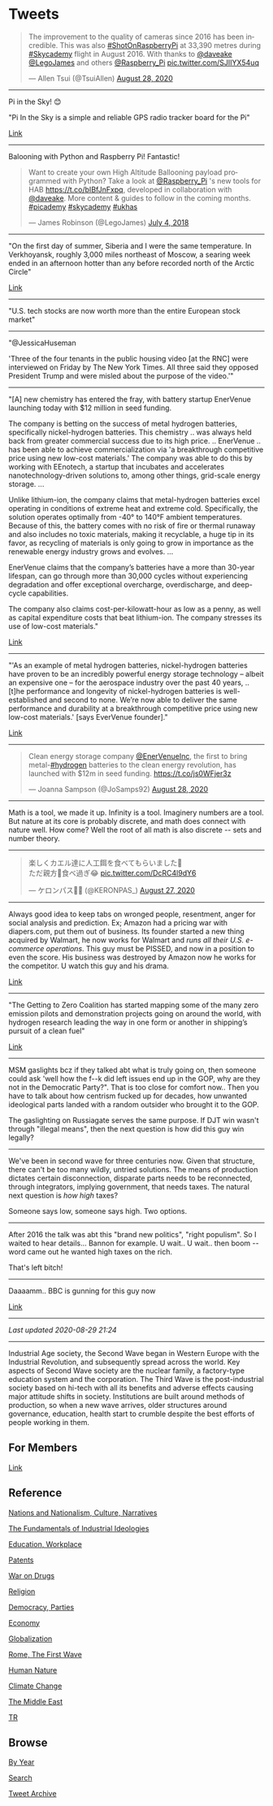 # Tweets

<blockquote class="twitter-tweet" data-conversation="none"><p lang="en" dir="ltr">The improvement to the quality of cameras since 2016 has been incredible. This was also <a href="https://twitter.com/hashtag/ShotOnRaspberryPi?src=hash&amp;ref_src=twsrc%5Etfw">#ShotOnRaspberryPi</a> at 33,390 metres during <a href="https://twitter.com/hashtag/Skycademy?src=hash&amp;ref_src=twsrc%5Etfw">#Skycademy</a> flight in August 2016. With thanks to <a href="https://twitter.com/daveake?ref_src=twsrc%5Etfw">@daveake</a> <a href="https://twitter.com/LegoJames?ref_src=twsrc%5Etfw">@LegoJames</a> and others <a href="https://twitter.com/Raspberry_Pi?ref_src=twsrc%5Etfw">@Raspberry_Pi</a> <a href="https://t.co/SJIIYX54uq">pic.twitter.com/SJIIYX54uq</a></p>&mdash; Allen Tsui (@TsuiAllen) <a href="https://twitter.com/TsuiAllen/status/1299414587423457285?ref_src=twsrc%5Etfw">August 28, 2020</a></blockquote> <script async src="https://platform.twitter.com/widgets.js" charset="utf-8"></script>

---

Pi in the Sky! 😊

"Pi In the Sky is a simple and reliable GPS radio tracker board for the Pi"

[Link](http://www.pi-in-the-sky.com/)

---

Balooning with Python and Raspberry Pi! Fantastic!

<blockquote class="twitter-tweet"><p lang="en" dir="ltr">Want to create your own High Altitude Ballooning payload programmed with Python? Take a look at <a href="https://twitter.com/Raspberry_Pi?ref_src=twsrc%5Etfw">@Raspberry_Pi</a> &#39;s new tools for HAB <a href="https://t.co/bIBfJnFxpq">https://t.co/bIBfJnFxpq</a>, developed in collaboration with <a href="https://twitter.com/daveake?ref_src=twsrc%5Etfw">@daveake</a>. More content &amp; guides to follow in the coming months. <a href="https://twitter.com/hashtag/picademy?src=hash&amp;ref_src=twsrc%5Etfw">#picademy</a> <a href="https://twitter.com/hashtag/skycademy?src=hash&amp;ref_src=twsrc%5Etfw">#skycademy</a> <a href="https://twitter.com/hashtag/ukhas?src=hash&amp;ref_src=twsrc%5Etfw">#ukhas</a></p>&mdash; James Robinson (@LegoJames) <a href="https://twitter.com/LegoJames/status/1014493373149990912?ref_src=twsrc%5Etfw">July 4, 2018</a></blockquote> <script async src="https://platform.twitter.com/widgets.js" charset="utf-8"></script>

---

"On the first day of summer, Siberia and I were the same
temperature. In Verkhoyansk, roughly 3,000 miles northeast of Moscow,
a searing week ended in an afternoon hotter than any before recorded
north of the Arctic Circle"

[Link](https://www.theatlantic.com/health/archive/2020/08/covid-19-and-climate-change-have-same-root-cause/615844/)

---

"U.S. tech stocks are now worth more than the entire European stock market"

---

"@JessicaHuseman

'Three of the four tenants in the public housing video [at the RNC]
were interviewed on Friday by The New York Times. All three said they
opposed President Trump and were misled about the purpose of the
video.'"

---

"[A] new chemistry has entered the fray, with battery startup EnerVenue
launching today with $12 million in seed funding.

The company is betting on the success of metal hydrogen batteries,
specifically nickel-hydrogen batteries. This chemistry .. was always
held back from greater commercial success due to its high
price. .. EnerVenue ..  has been able to achieve commercialization via
'a breakthrough competitive price using new low-cost materials.' The
company was able to do this by working with EEnotech, a startup that
incubates and accelerates nanotechnology-driven solutions to, among
other things, grid-scale energy storage. ...

Unlike lithium-ion, the company claims that metal-hydrogen batteries
excel operating in conditions of extreme heat and extreme
cold. Specifically, the solution operates optimally from -40° to 140°F
ambient temperatures. Because of this, the battery comes with no risk
of fire or thermal runaway and also includes no toxic materials,
making it recyclable, a huge tip in its favor, as recycling of
materials is only going to grow in importance as the renewable energy
industry grows and evolves. ...

EnerVenue claims that the company’s batteries have a more than 30-year
lifespan, can go through more than 30,000 cycles without experiencing
degradation and offer exceptional overcharge, overdischarge, and
deep-cycle capabilities.

The company also claims cost-per-kilowatt-hour as low as a penny, as
well as capital expenditure costs that beat lithium-ion. The company
stresses its use of low-cost materials."

[Link](https://pv-magazine-usa.com/2020/08/27/enervenue-looks-to-shake-up-the-battery-market-with-metal-hydrogen-technology/)

---

"'As an example of metal hydrogen batteries, nickel-hydrogen batteries
have proven to be an incredibly powerful energy storage technology –
albeit an expensive one – for the aerospace industry over the past 40
years, .. [t]he performance and longevity of nickel-hydrogen batteries
is well-established and second to none. We’re now able to deliver the
same performance and durability at a breakthrough competitive price
using new low-cost materials.' [says EverVenue founder]."

[Link](https://www.h2-view.com/story/enervenue-to-bring-metal-hydrogen-battery-technology-to-market/)

---

<blockquote class="twitter-tweet"><p lang="en" dir="ltr">Clean energy storage company <a href="https://twitter.com/EnerVenueInc?ref_src=twsrc%5Etfw">@EnerVenueInc</a>, the first to bring metal-<a href="https://twitter.com/hashtag/hydrogen?src=hash&amp;ref_src=twsrc%5Etfw">#hydrogen</a> batteries to the clean energy revolution, has launched with $12m in seed funding. <a href="https://t.co/js0WFjer3z">https://t.co/js0WFjer3z</a></p>&mdash; Joanna Sampson (@JoSamps92) <a href="https://twitter.com/JoSamps92/status/1299276660391411717?ref_src=twsrc%5Etfw">August 28, 2020</a></blockquote> <script async src="https://platform.twitter.com/widgets.js" charset="utf-8"></script>

---

Math is a tool, we made it up. Infinity is a tool. Imaginery numbers
are a tool. But nature at its core is probably discrete, and math does
connect with nature well. How come?  Well the root of all math is also
discrete -- sets and number theory.

---

<blockquote class="twitter-tweet"><p lang="ja" dir="ltr">楽しくカエル達に人工餌を食べてもらいました🍣<br>ただ親方🐸食べ過ぎ😂 <a href="https://t.co/DcRC4l9dY6">pic.twitter.com/DcRC4l9dY6</a></p>&mdash; ケロンパス🐸🐢 (@KERONPAS_) <a href="https://twitter.com/KERONPAS_/status/1298817001838620672?ref_src=twsrc%5Etfw">August 27, 2020</a></blockquote> <script async src="https://platform.twitter.com/widgets.js" charset="utf-8"></script>

---

Always good idea to keep tabs on wronged people, resentment, anger for
social analysis and prediction. Ex; Amazon had a pricing war with
diapers.com, put them out of business. Its founder started a new thing
acquired by Walmart, he now works for Walmart and *runs all their
U.S. e-commerce operations*. This guy must be PISSED, and now in a
position to even the score. His business was destroyed by Amazon now
he works for the competitor. U watch this guy and his drama.

[Link](https://www.vox.com/2017/3/29/15112314/amazon-shutting-down-diapers-com-quidsi-soap-com)

---

"The Getting to Zero Coalition has started mapping some of the many
zero emission pilots and demonstration projects going on around the
world, with hydrogen research leading the way in one form or another
in shipping’s pursuit of a clean fuel"

[Link](https://splash247.com/hydrogen-leading-the-way-in-new-global-zero-emission-study/)

---

MSM gaslights bcz if they talked abt what is truly going on, then
someone could ask 'well how the f--k did left issues end up in the
GOP, why are they not in the Democratic Party?". That is too close for
comfort now.. Then you have to talk about how centrism fucked up for
decades, how unwanted ideological parts landed with a random outsider
who brought it to the GOP.

The gaslighting on Russiagate serves the same purpose. If DJT win
wasn't through "illegal means", then the next question is how did this
guy win legally?

---

We've been in second wave for three centuries now. Given that
structure, there can't be too many wildly, untried solutions. The
means of production dictates certain disconnection, disparate parts
needs to be reconnected, through integrators, implying government,
that needs taxes. The natural next question is *how high* taxes?

Someone says low, someone says high. Two options.

---

After 2016 the talk was abt this "brand new politics", "right
populism". So I waited to hear details... Bannon for example. U
wait.. U wait.. then boom -- word came out he wanted high taxes on the
rich.

That's left bitch!

---

Daaaamm.. BBC is gunning for this guy now

[Link](https://twitter.com/DavidLammy/status/1265411263829549057)

---

*Last updated 2020-08-29 21:24*

---

Industrial Age society, the Second Wave began in Western Europe with
the Industrial Revolution, and subsequently spread across the
world. Key aspects of Second Wave society are the nuclear family, a
factory-type education system and the corporation. The Third Wave is
the post-industrial society based on hi-tech with all its benefits and
adverse effects causing major attitude shifts in society. Institutions
are built around methods of production, so when a new wave arrives,
older structures around governance, education, health start to crumble
despite the best efforts of people working in them.

## For Members

[Link](https://thirdwave-members.herokuapp.com)

## Reference

[Nations and Nationalism, Culture, Narratives](/2013/02/nations-and-nationalism.md)

[The Fundamentals of Industrial Ideologies](/2011/04/fundamentals-of-industrial-ideologies.md)

[Education, Workplace](2017/09/education-workplace.md)

[Patents](/2018/09/patents.md)

[War on Drugs](/2019/11/war-on-drugs.md)

[Religion](/2015/04/god-religion.md)

[Democracy, Parties](/2016/11/democracy.md)

[Economy](/2018/05/economy.md)

[Globalization](/2018/09/globalization.md)

[Rome, The First Wave](/2017/12/rome.md)

[Human Nature](/2020/07/human-nature.md)

[Climate Change](/2018/12/climate.md)

[The Middle East](/2019/07/middleeast.md)

[TR](../tr)

## Browse

[By Year](years.md)

[Search](search.html)

[Tweet Archive](/tweets/README.md)
